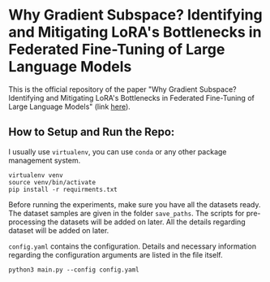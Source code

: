 # Why Gradient Subspace? Identifying and Mitigating LoRA's Bottlenecks in Federated Fine-Tuning of Large Language Models

This is the official repository of the paper "Why Gradient Subspace? Identifying and Mitigating LoRA's Bottlenecks in Federated Fine-Tuning of Large Language Models" (link [here](https://arxiv.org/abs/2410.23111)). 

## How to Setup and Run the Repo:

I usually use `virtualenv`, you can use `conda` or any other package management system.

```shell
virtualenv venv
source venv/bin/activate
pip install -r requirments.txt
```

Before running the experiments, make sure you have all the datasets ready. The dataset samples are given in the folder `save_paths`. The scripts for pre-processing the datasets will be added on later. All the details regarding dataset will be added on later. 

`config.yaml` contains the configuration. Details and necessary information regarding the configuration arguments are listed in the file itself. 

```shell
python3 main.py --config config.yaml
```

